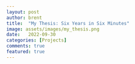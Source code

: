 ```yaml
---
layout: post
author: brent
title:  "My Thesis: Six Years in Six Minutes"
image: assets/images/my_thesis.png
date:   2022-09-30
categories: [Projects]
comments: true
featured: true
---
```

